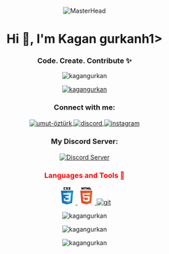 <p align="center">
  <img src="https://cdn.discordapp.com/avatars/1263158359801073769/c2a8867accf5d57562566eaf43d6cef2.webp?size=1024" alt="MasterHead" />
</p>
<h1 align="center">Hi 👋, I'm Kagan gurkanh1>
<h3 align="center">Code. Create. Contribute ✨</h3>

<p align="center"> 
  <img src="https://komarev.com/ghpvc/?username=kagangurkan&label=Profile%20views&color=0e75b6&style=flat" alt="kagangurkan" />
</p>

<p align="center"> 
  <a href="https://github.com/ryo-ma/github-profile-trophy">
    <img src="https://github-profile-trophy.vercel.app/?username=kagangurkan&theme=gruvbox" alt="kagangurkan" />
  </a> 
</p>

<h3 align="center">Connect with me:</h3>
<p align="center">
  <a href="linked" target="blank">
    <img align="center" src="https://raw.githubusercontent.com/rahuldkjain/github-profile-readme-generator/master/src/images/icons/Social/linked-in-alt.svg" alt="umut-öztürk" height="30" width="40" />
  </a>
  <a href="https://discord.com/users/1263158359801073769" target="blank">
    <img align="center" src="https://raw.githubusercontent.com/rahuldkjain/github-profile-readme-generator/master/src/images/icons/Social/discord.svg" alt="discord" height="30" width="40" />
  </a>
  <a href="https://www.instagram.com/isimyaz" target="_blank">
    <img align="center" src="https://raw.githubusercontent.com/rahuldkjain/github-profile-readme-generator/master/src/images/icons/Social/instagram.svg" alt="instagram" height="30" width="40" />
  </a>
</p>

<h3 align="center">My Discord Server:</h3>
<p align="center">
  <a href="https://discord.gg/nVp5ktAkBf" target="blank">
    <img align="center" src="https://raw.githubusercontent.com/rahuldkjain/github-profile-readme-generator/master/src/images/icons/Social/discord.svg" alt="Discord Server" height="30" width="40" />
  </a>
</p>

<h3 align="center" style="color: red;">Languages and Tools 🔧</h3>
<p align="center">
 
  
  
  
  
  <a href="https://www.w3schools.com/css/" target="_blank">
    <img src="https://raw.githubusercontent.com/devicons/devicon/master/icons/css3/css3-original-wordmark.svg" alt="css3" width="40" height="40" />
  </a>
 
  <a href="https://www.w3.org/html/" target="_blank">
    <img src="https://raw.githubusercontent.com/devicons/devicon/master/icons/html5/html5-original-wordmark.svg" alt="html5" width="40" height="40" />
  </a>
  <a href="https://git-scm.com/" target="_blank">
    <img src="https://www.vectorlogo.zone/logos/git-scm/git-scm-icon.svg" alt="git" width="40" height="40" />
  </a>
  
 
  
 
 
</p>

<p align="center">
  <img src="https://github-readme-stats.vercel.app/api/top-langs?username=kagangurkan&show_icons=true&locale=en&layout=compact&theme=dark" alt="kagangurkan" />
</p>

<p align="center">
  <img src="https://github-contribution-stats.vercel.app/api/?username=kagangurkan&theme=dark" alt="kagangurkan" />
</p>

<p align="center">
  <img src="https://github-readme-streak-stats.herokuapp.com/?user=kagangurkan&theme=dark" alt="kagangurkan" />
</p>
